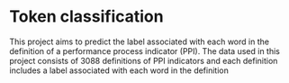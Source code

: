 # Token classification
This project aims to predict the label associated with each word in the definition of a performance process indicator (PPI). The data used in this project consists of 3088 definitions of PPI indicators and each definition includes a label associated with each word in the definition
